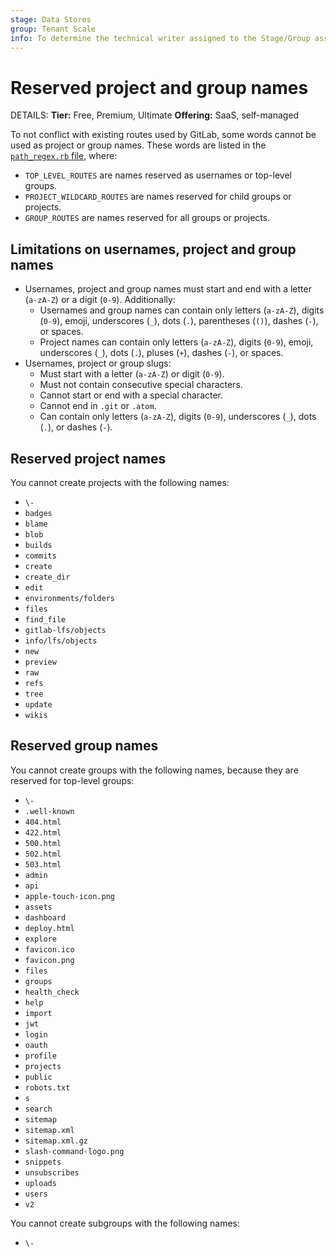 ```yaml
---
stage: Data Stores
group: Tenant Scale
info: To determine the technical writer assigned to the Stage/Group associated with this page, see https://handbook.gitlab.com/handbook/product/ux/technical-writing/#assignments
---
```


# Reserved project and group names

DETAILS:
**Tier:** Free, Premium, Ultimate
**Offering:** SaaS, self-managed

To not conflict with existing routes used by GitLab, some words cannot be used as project or group names.
These words are listed in the
[`path_regex.rb` file](https://gitlab.com/gitlab-org/gitlab/-/blob/master/lib/gitlab/path_regex.rb),
where:

- `TOP_LEVEL_ROUTES` are names reserved as usernames or top-level groups.
- `PROJECT_WILDCARD_ROUTES` are names reserved for child groups or projects.
- `GROUP_ROUTES` are names reserved for all groups or projects.

## Limitations on usernames, project and group names

- Usernames, project and group names must start and end with a letter (`a-zA-Z`) or a digit (`0-9`). Additionally:
  - Usernames and group names can contain only letters (`a-zA-Z`), digits (`0-9`), emoji, underscores (`_`), dots (`.`), parentheses (`()`), dashes (`-`), or spaces.
  - Project names can contain only letters (`a-zA-Z`), digits (`0-9`), emoji, underscores (`_`), dots (`.`), pluses (`+`), dashes (`-`), or spaces.
- Usernames, project or group slugs:
  - Must start with a letter (`a-zA-Z`) or digit (`0-9`).
  - Must not contain consecutive special characters.
  - Cannot start or end with a special character.
  - Cannot end in `.git` or `.atom`.
  - Can contain only letters (`a-zA-Z`), digits (`0-9`), underscores (`_`), dots (`.`), or dashes (`-`).

## Reserved project names

You cannot create projects with the following names:

- `\-`
- `badges`
- `blame`
- `blob`
- `builds`
- `commits`
- `create`
- `create_dir`
- `edit`
- `environments/folders`
- `files`
- `find_file`
- `gitlab-lfs/objects`
- `info/lfs/objects`
- `new`
- `preview`
- `raw`
- `refs`
- `tree`
- `update`
- `wikis`

## Reserved group names

You cannot create groups with the following names, because they are reserved for top-level groups:

- `\-`
- `.well-known`
- `404.html`
- `422.html`
- `500.html`
- `502.html`
- `503.html`
- `admin`
- `api`
- `apple-touch-icon.png`
- `assets`
- `dashboard`
- `deploy.html`
- `explore`
- `favicon.ico`
- `favicon.png`
- `files`
- `groups`
- `health_check`
- `help`
- `import`
- `jwt`
- `login`
- `oauth`
- `profile`
- `projects`
- `public`
- `robots.txt`
- `s`
- `search`
- `sitemap`
- `sitemap.xml`
- `sitemap.xml.gz`
- `slash-command-logo.png`
- `snippets`
- `unsubscribes`
- `uploads`
- `users`
- `v2`

You cannot create subgroups with the following names:

- `\-`
